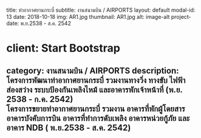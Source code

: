 ---
---
title: ท่าอากาศยานกระบี่
subtitle: งานสนามบิน / AIRPORTS
layout: default
modal-id: 13
date: 2018-10-18
img: AR1.jpg
thumbnail: AR1.jpg
alt: image-alt
project-date: พ.ย.2538 - ส.ค. 2542
# client: Start Bootstrap
category: งานสนามบิน / AIRPORTS
description:  โครงการพัฒนาท่าอากาศยานกระบี่   รวมงานทางวิ่ง  ทางขับ  ไฟฟ้า   ส่องสว่าง   ระบบป้องกันเพลิงไหม้ และอาคารพักเจ้าหน้าที่    (พ.ย. 2538 - ก.ค. 2542)
	<br/>โครงการขยายท่าอากาศยานกระบี่  รวมงาน อาคารที่พักผู้โดยสาร  อาคารบังคับการบิน อาคารที่ทำการดับเพลิง อาคารหน่วยกู้ภัย  และอาคาร  NDB   ( พ.ย.2538 - ส.ค. 2542)
---